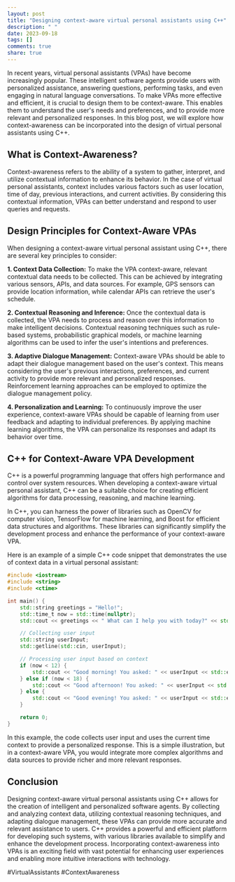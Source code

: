 ```yaml
---
layout: post
title: "Designing context-aware virtual personal assistants using C++"
description: " "
date: 2023-09-18
tags: []
comments: true
share: true
---
```


In recent years, virtual personal assistants (VPAs) have become increasingly popular. These intelligent software agents provide users with personalized assistance, answering questions, performing tasks, and even engaging in natural language conversations. To make VPAs more effective and efficient, it is crucial to design them to be context-aware. This enables them to understand the user's needs and preferences, and to provide more relevant and personalized responses. In this blog post, we will explore how context-awareness can be incorporated into the design of virtual personal assistants using C++.

## What is Context-Awareness?

Context-awareness refers to the ability of a system to gather, interpret, and utilize contextual information to enhance its behavior. In the case of virtual personal assistants, context includes various factors such as user location, time of day, previous interactions, and current activities. By considering this contextual information, VPAs can better understand and respond to user queries and requests.

## Design Principles for Context-Aware VPAs

When designing a context-aware virtual personal assistant using C++, there are several key principles to consider:

**1. Context Data Collection:**
To make the VPA context-aware, relevant contextual data needs to be collected. This can be achieved by integrating various sensors, APIs, and data sources. For example, GPS sensors can provide location information, while calendar APIs can retrieve the user's schedule.

**2. Contextual Reasoning and Inference:**
Once the contextual data is collected, the VPA needs to process and reason over this information to make intelligent decisions. Contextual reasoning techniques such as rule-based systems, probabilistic graphical models, or machine learning algorithms can be used to infer the user's intentions and preferences.

**3. Adaptive Dialogue Management:**
Context-aware VPAs should be able to adapt their dialogue management based on the user's context. This means considering the user's previous interactions, preferences, and current activity to provide more relevant and personalized responses. Reinforcement learning approaches can be employed to optimize the dialogue management policy.

**4. Personalization and Learning:**
To continuously improve the user experience, context-aware VPAs should be capable of learning from user feedback and adapting to individual preferences. By applying machine learning algorithms, the VPA can personalize its responses and adapt its behavior over time.

## C++ for Context-Aware VPA Development

C++ is a powerful programming language that offers high performance and control over system resources. When developing a context-aware virtual personal assistant, C++ can be a suitable choice for creating efficient algorithms for data processing, reasoning, and machine learning.

In C++, you can harness the power of libraries such as OpenCV for computer vision, TensorFlow for machine learning, and Boost for efficient data structures and algorithms. These libraries can significantly simplify the development process and enhance the performance of your context-aware VPA.

Here is an example of a simple C++ code snippet that demonstrates the use of context data in a virtual personal assistant:

```cpp
#include <iostream>
#include <string>
#include <ctime>

int main() {
    std::string greetings = "Hello!";
    std::time_t now = std::time(nullptr);
    std::cout << greetings << " What can I help you with today?" << std::endl;

    // Collecting user input
    std::string userInput;
    std::getline(std::cin, userInput);

    // Processing user input based on context
    if (now < 12) {
        std::cout << "Good morning! You asked: " << userInput << std::endl;
    } else if (now < 18) {
        std::cout << "Good afternoon! You asked: " << userInput << std::endl;
    } else {
        std::cout << "Good evening! You asked: " << userInput << std::endl;
    }

    return 0;
}
```

In this example, the code collects user input and uses the current time context to provide a personalized response. This is a simple illustration, but in a context-aware VPA, you would integrate more complex algorithms and data sources to provide richer and more relevant responses.

## Conclusion

Designing context-aware virtual personal assistants using C++ allows for the creation of intelligent and personalized software agents. By collecting and analyzing context data, utilizing contextual reasoning techniques, and adapting dialogue management, these VPAs can provide more accurate and relevant assistance to users. C++ provides a powerful and efficient platform for developing such systems, with various libraries available to simplify and enhance the development process. Incorporating context-awareness into VPAs is an exciting field with vast potential for enhancing user experiences and enabling more intuitive interactions with technology.

#VirtualAssistants #ContextAwareness